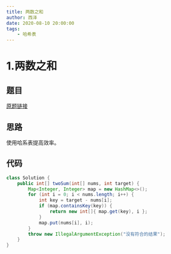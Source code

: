 ```yaml
---
title: 两数之和
author: 西泽
date: 2020-08-10 20:00:00
tags:
    - 哈希表
---
```


# 1.两数之和
## 题目
[原题链接](https://leetcode.com/problems/two-sum/)

## 思路
使用哈系表提高效率。

## 代码
```java
class Solution {
    public int[] twoSum(int[] nums, int target) {
        Map<Integer, Integer> map = new HashMap<>();
        for (int i = 0; i < nums.length; i++) {
            int key = target - nums[i];
            if (map.containsKey(key)) {
                return new int[]{ map.get(key), i };
            }
            map.put(nums[i], i);
        }
        throw new IllegalArgumentException("没有符合的结果");
    }
}
```
